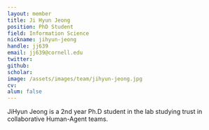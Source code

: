 ```yaml
---
layout: member
title: Ji Hyun Jeong
position: PhD Student
field: Information Science
nickname: jihyun-jeong
handle: jj639
email: jj639@cornell.edu
twitter:
github:
scholar:
image: /assets/images/team/jihyun-jeong.jpg
cv:
alum: false
---
```


JiHyun Jeong is a 2nd year Ph.D student in the lab studying trust in collaborative Human-Agent teams.